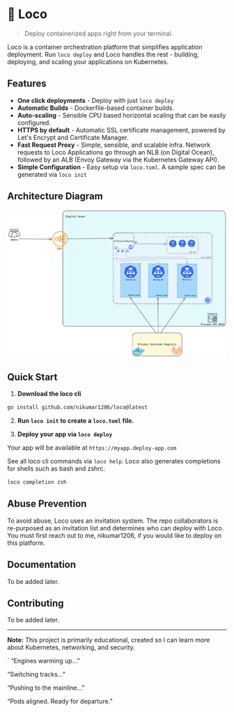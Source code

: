 # 🚂 Loco

> Deploy containerized apps right from your terminal.

Loco is a container orchestration platform that simplifies application deployment. Run `loco deploy` and Loco handles the rest - building, deploying, and scaling your applications on Kubernetes.

## Features

- **One click deployments** - Deploy with just `loco deploy`
- **Automatic Builds** - Dockerfile-based container builds.
- **Auto-scaling** - Sensible CPU based horizontal scaling that can be easily configured.
- **HTTPS by default** - Automatic SSL certificate management, powered by Let's Encrypt and Certificate Manager.
- **Fast Request Proxy** - Simple, sensible, and scalable infra. Network requests to Loco Applications go through an NLB (on Digital Ocean), followed by an ALB (Envoy Gateway via the Kubernetes Gateway API).
- **Simple Configuration** - Easy setup via `loco.toml`. A sample spec can be generated via `loco init`

## Architecture Diagram

![Architecture Diagram](./arch-light.png)

## Quick Start

1.  **Download the loco cli**

```bash
go install github.com/nikumar1206/loco@latest
```

2. **Run `loco init` to create a `loco.toml` file.**

3. **Deploy your app via `loco deploy`**

Your app will be available at `https://myapp.deploy-app.com`

See all loco cli commands via `loco help`.
Loco also generates completions for shells such as bash and zshrc.

```bash
loco completion zsh
```

## Abuse Prevention

To avoid abuse, Loco uses an invitation system. The repo collaborators is re-purposed as an invitation list and determines who can deploy with Loco.
You must first reach out to me, nikumar1206, if you would like to deploy on this platform.

## Documentation

To be added later.

## Contributing

To be added later.

---

**Note:** This project is primarily educational, created so I can learn more about Kubernetes, networking, and security.

`
“Engines warming up…”

“Switching tracks…”

“Pushing to the mainline…”

“Pods aligned. Ready for departure.”
